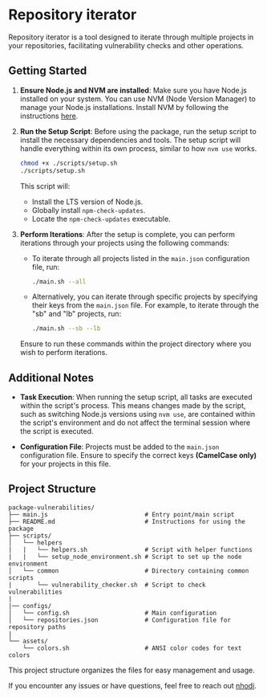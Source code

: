 # Repository iterator

Repository iterator is a tool designed to iterate through multiple projects in your repositories, facilitating vulnerability checks and other operations.

## Getting Started

1. **Ensure Node.js and NVM are installed**: Make sure you have Node.js installed on your system. You can use NVM (Node Version Manager) to manage your Node.js installations. Install NVM by following the instructions [here](https://github.com/nvm-sh/nvm#installing-and-updating).

2. **Run the Setup Script**: Before using the package, run the setup script to install the necessary dependencies and tools. The setup script will handle everything within its own process, similar to how `nvm use` works.

    ```bash
    chmod +x ./scripts/setup.sh
    ./scripts/setup.sh
    ```

    This script will:
    - Install the LTS version of Node.js.
    - Globally install `npm-check-updates`.
    - Locate the `npm-check-updates` executable.

3. **Perform Iterations**: After the setup is complete, you can perform iterations through your projects using the following commands:
    - To iterate through all projects listed in the `main.json` configuration file, run:

        ```bash
        ./main.sh --all
        ```

    - Alternatively, you can iterate through specific projects by specifying their keys from the `main.json` file. For example, to iterate through the "sb" and "lb" projects, run:

        ```bash
        ./main.sh --sb --lb
        ```

    Ensure to run these commands within the project directory where you wish to perform iterations.

## Additional Notes

- **Task Execution**: When running the setup script, all tasks are executed within the script's process. This means changes made by the script, such as switching Node.js versions using `nvm use`, are contained within the script's environment and do not affect the terminal session where the script is executed.

- **Configuration File**: Projects must be added to the `main.json` configuration file. Ensure to specify the correct keys **(CamelCase only)** for your projects in this file.

## Project Structure

```
package-vulnerabilities/
├── main.js                           # Entry point/main script
├── README.md                         # Instructions for using the package
├── scripts/
│   └── helpers
|   |   └── helpers.sh                # Script with helper functions
|   |   └── setup_node_environment.sh # Script to set up the node environment
│   └── common                        # Directory containing common scripts
|       └── vulnerability_checker.sh  # Script to check vulnerabilities
|
|── configs/
│   └── config.sh                     # Main configuration
│   └── repositories.json             # Configuration file for repository paths
|
└── assets/
    └── colors.sh                     # ANSI color codes for text colors
```

This project structure organizes the files for easy management and usage.

If you encounter any issues or have questions, feel free to reach out [nhodi](mailto:filipe.gregorio@webtales.fr).